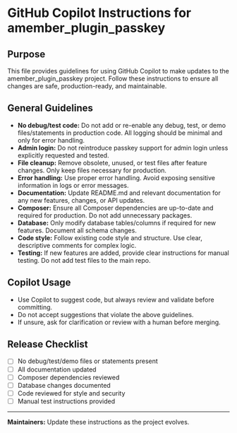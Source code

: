 # GitHub Copilot Instructions for amember_plugin_passkey

## Purpose
This file provides guidelines for using GitHub Copilot to make updates to the amember_plugin_passkey project. Follow these instructions to ensure all changes are safe, production-ready, and maintainable.

## General Guidelines
- **No debug/test code:** Do not add or re-enable any debug, test, or demo files/statements in production code. All logging should be minimal and only for error handling.
- **Admin login:** Do not reintroduce passkey support for admin login unless explicitly requested and tested.
- **File cleanup:** Remove obsolete, unused, or test files after feature changes. Only keep files necessary for production.
- **Error handling:** Use proper error handling. Avoid exposing sensitive information in logs or error messages.
- **Documentation:** Update README.md and relevant documentation for any new features, changes, or API updates.
- **Composer:** Ensure all Composer dependencies are up-to-date and required for production. Do not add unnecessary packages.
- **Database:** Only modify database tables/columns if required for new features. Document all schema changes.
- **Code style:** Follow existing code style and structure. Use clear, descriptive comments for complex logic.
- **Testing:** If new features are added, provide clear instructions for manual testing. Do not add test files to the main repo.

## Copilot Usage
- Use Copilot to suggest code, but always review and validate before committing.
- Do not accept suggestions that violate the above guidelines.
- If unsure, ask for clarification or review with a human before merging.

## Release Checklist
- [ ] No debug/test/demo files or statements present
- [ ] All documentation updated
- [ ] Composer dependencies reviewed
- [ ] Database changes documented
- [ ] Code reviewed for style and security
- [ ] Manual test instructions provided

---
**Maintainers:** Update these instructions as the project evolves.
